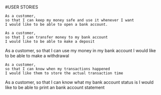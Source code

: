 
#USER STORIES
```
As a customer,
so that I can keep my money safe and use it whenever I want
I would like to be able to open a bank account.
```
```
As a customer, 
so that I can transfer money to my bank account
I would like to be able to make a deposit
```
As a customer,
so that I can use my money in my bank account
I would like to be able to make a withdrawal
```
As a customer,
so that I can know when my transactions happened
I would like them to store the actual transaction time
```
As a customer,
so that I can know what my bank account status is
I would like to be able to print an bank account statement
```
